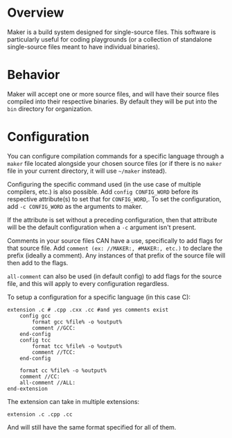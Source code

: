 # Overview

Maker is a build system designed for single-source files. This software is particularly 
useful for coding playgrounds (or a collection of standalone single-source files meant to have
individual binaries).

# Behavior 

Maker will accept one or more source files, and will have their source files compiled into 
their respective binaries. By default they will be put into the `bin` directory for organization.

# Configuration

You can configure compilation commands for a specific language through a `maker` file 
located alongside your chosen source files (or if there is no `maker` file in your current directory, it will use `~/maker` instead).

Configuring the specific command used (in the use case of multiple compilers, etc.) is also
possible. Add `config CONFIG_WORD` before its respective attribute(s) to set that for
`CONFIG_WORD`,. To set the configuration, add `-c CONFIG_WORD` as the arguments to maker.

If the attribute is set without a preceding configuration, then that attribute will be the default
configuration when a `-c` argument isn't present.

Comments in your source files CAN have a use, specifically to add flags for that source file. 
Add `comment (ex: //MAKER:, #MAKER:, etc.)` to declare the prefix (ideally a comment). Any 
instances of that prefix of the source file will then add to the flags.

`all-comment` can also be used (in default config) to add flags for the source file, and this 
will apply to every configuration regardless.

To setup a configuration for a specific language (in this case C):

```
extension .c # .cpp .cxx .cc #and yes comments exist
	config gcc
        format gcc %file% -o %output%
        comment //GCC:
	end-config
	config tcc
        format tcc %file% -o %output%
        comment //TCC:
    end-config
	
	format cc %file% -o %output%
    comment //CC:
    all-comment //ALL:
end-extension
```

The extension can take in multiple extensions: 

`extension .c .cpp .cc`

And will still have the same format specified for all of them.



